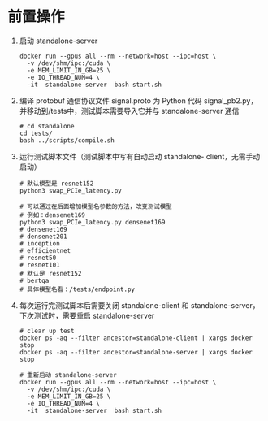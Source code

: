 # 前置操作

1. 启动 standalone-server

   ```shell
   docker run --gpus all --rm --network=host --ipc=host \
     -v /dev/shm/ipc:/cuda \
     -e MEM_LIMIT_IN_GB=25 \
     -e IO_THREAD_NUM=4 \
     -it  standalone-server  bash start.sh
   ```

2. 编译 protobuf 通信协议文件 signal.proto 为 Python 代码 signal_pb2.py，并移动到/tests中，测试脚本需要导入它并与 standalone-server 通信

   ```shell
   # cd standalone
   cd tests/ 
   bash ../scripts/compile.sh
   ```


3. 运行测试脚本文件（测试脚本中写有自动启动 standalone- client，无需手动启动）

   ```shell
   # 默认模型是 resnet152
   python3 swap_PCIe_latency.py
   
   # 可以通过在后面增加模型名参数的方法，改变测试模型
   # 例如：densenet169
   python3 swap_PCIe_latency.py densenet169
   # densenet169
   # densenet201
   # inception
   # efficientnet
   # resnet50
   # resnet101
   # 默认是 resnet152
   # bertqa
   # 具体模型名看：/tests/endpoint.py
   ```

4. 每次运行完测试脚本后需要关闭 standalone-client 和  standalone-server，下次测试时，需要重启 standalone-server 

   ```shell
   # clear up test
   docker ps -aq --filter ancestor=standalone-client | xargs docker stop
   docker ps -aq --filter ancestor=standalone-server | xargs docker stop
   
   # 重新启动 standalone-server
   docker run --gpus all --rm --network=host --ipc=host \
     -v /dev/shm/ipc:/cuda \
     -e MEM_LIMIT_IN_GB=25 \
     -e IO_THREAD_NUM=4 \
     -it  standalone-server  bash start.sh
   ```

